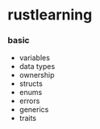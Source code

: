 # rustlearning

### basic

- variables
- data types
- ownership
- structs
- enums
- errors
- generics
- traits
